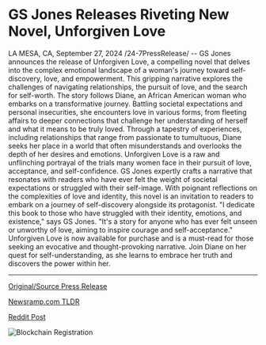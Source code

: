 # GS Jones Releases Riveting New Novel, Unforgiven Love

LA MESA, CA, September 27, 2024 /24-7PressRelease/ -- GS Jones announces the release of Unforgiven Love, a compelling novel that delves into the complex emotional landscape of a woman's journey toward self-discovery, love, and empowerment. This gripping narrative explores the challenges of navigating relationships, the pursuit of love, and the search for self-worth.  The story follows Diane, an African American woman who embarks on a transformative journey. Battling societal expectations and personal insecurities, she encounters love in various forms, from fleeting affairs to deeper connections that challenge her understanding of herself and what it means to be truly loved. Through a tapestry of experiences, including relationships that range from passionate to tumultuous, Diane seeks her place in a world that often misunderstands and overlooks the depth of her desires and emotions.  Unforgiven Love is a raw and unflinching portrayal of the trials many women face in their pursuit of love, acceptance, and self-confidence. GS Jones expertly crafts a narrative that resonates with readers who have ever felt the weight of societal expectations or struggled with their self-image. With poignant reflections on the complexities of love and identity, this novel is an invitation to readers to embark on a journey of self-discovery alongside its protagonist.  "I dedicate this book to those who have struggled with their identity, emotions, and existence," says GS Jones. "It's a story for anyone who has ever felt unseen or unworthy of love, aiming to inspire courage and self-acceptance."  Unforgiven Love is now available for purchase and is a must-read for those seeking an evocative and thought-provoking narrative. Join Diane on her quest for self-understanding, as she learns to embrace her truth and discovers the power within her. 

---

[Original/Source Press Release](https://www.24-7pressrelease.com/press-release/514756/gs-jones-releases-riveting-new-novel-unforgiven-love)
                    

[Newsramp.com TLDR](https://newsramp.com/curated-news/gs-jones-releases-compelling-novel-unforgiven-love/25866db4ea0e4224997683ad3d6e9781) 

 



[Reddit Post](https://www.reddit.com/r/BookNews/comments/1fqi16m/gs_jones_releases_compelling_novel_unforgiven_love/) 



![Blockchain Registration](https://cdn.newsramp.app/24-7PressRelease/qrcode/249/27/pavevqvt.webp)